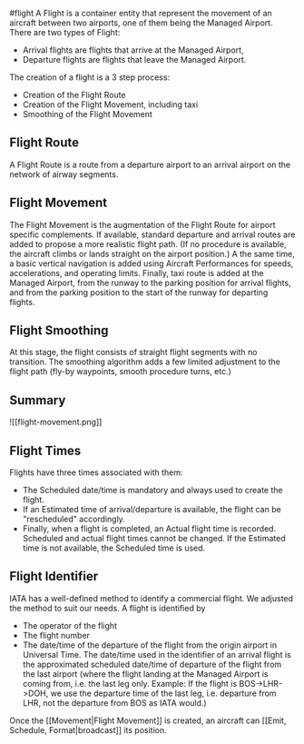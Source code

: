 #flight 
A Flight is a container entity that represent the movement of an aircraft between two airports, one of them being the Managed Airport.
There are two types of Flight:
- Arrival flights are flights that arrive at the Managed Airport,
- Departure flights are flights that leave the Managed Airport.

The creation of a flight is a 3 step process:
- Creation of the Flight Route
- Creation of the Flight Movement, including taxi
- Smoothing of the Flight Movement

## Flight Route
A Flight Route is a route from a departure airport to an arrival airport on the network of airway segments.

## Flight Movement
The Flight Movement is the augmentation of the Flight Route for airport specific complements.
If available, standard departure and arrival routes are added to propose a more realistic flight path. (If no procedure is available, the aircraft climbs or lands straight on the airport position.)
A the same time, a basic vertical navigation is added using Aircraft Performances for speeds, accelerations, and operating limits.
Finally, taxi route is added at the Managed Airport, from the runway to the parking position for arrival flights, and from the parking position to the start of the runway for departing flights.

## Flight Smoothing
At this stage, the flight consists of straight flight segments with no transition. The smoothing algorithm adds a few limited adjustment to the flight path (fly-by waypoints, smooth procedure turns, etc.)

## Summary

![[flight-movement.png]]


## Flight Times
Flights have three times associated with them:
- The Scheduled date/time is mandatory and always used to create the flight.
- If an Estimated time of arrival/departure is available, the flight can be "rescheduled" accordingly.
- Finally, when a flight is completed, an Actual flight time is recorded.
Scheduled and actual flight times cannot be changed.
If the Estimated time is not available, the Scheduled time is used.

## Flight Identifier
IATA has a well-defined method to identify a commercial flight. We adjusted the method to suit our needs.
A flight is identified by
- The operator of the flight
- The flight number
- The date/time of the departure of the flight from the origin airport in Universal Time.
The date/time used in the identifier of an arrival flight is the approximated scheduled date/time of departure of the flight from the last airport (where the flight landing at the Managed Airport is coming from, i.e. the last leg only. Example: If the flight is BOS->LHR->DOH, we use the departure time of the last leg, i.e. departure from LHR, not the departure from BOS as IATA would.)

Once the [[Movement|Flight Movement]] is created, an aircraft can [[Emit, Schedule, Format|broadcast]] its position.